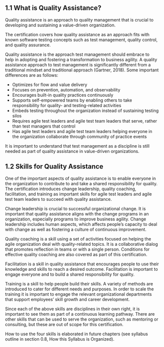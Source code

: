 ## 1.1 What is Quality Assistance?
Quality assistance is an approach to quality management that is crucial to developing and sustaining a value-driven organization.

The certification covers how quality assistance as an approach fits with known software testing concepts such as test management, quality control, and quality assurance.

Quality assistance is the approach test management should embrace to help in adopting and fostering a transformation to business agility. A quality assistance approach to test management is significantly different from a traditional mindset and traditional approach (Gartner, 2018). Some important differences are as follows:


* Optimizes for flow and value delivery
* Focuses on prevention, automation, and observability
* Encourages built-in quality practices continuously
* Supports self-empowered teams by enabling others to take responsibility for quality- and testing-related activities
* Embeds testing throughout the organization instead of sustaining testing silos
* Requires agile test leaders and agile test team leaders that serve, rather than test managers that control
* Has agile test leaders and agile test team leaders helping everyone in the organization collaborate through community of practice events

It is important to understand that test management as a discipline is still needed as part of quality assistance in value-driven organizations.

## 1.2 Skills for Quality Assistance

One of the important aspects of quality assistance is to enable everyone in the organization to contribute to and take a shared responsibility for quality. The certification introduces change leadership, quality coaching, facilitation, and training as important skills for agile test leaders and agile test team leaders to succeed with quality assistance.

Change leadership is crucial to successful organizational change. It is important that quality assistance aligns with the change programs in an organization, especially programs to improve business agility. Change leadership includes human aspects, which affects people’s capacity to deal with change as well as fostering a culture of continuous improvement.

Quality coaching is a skill using a set of activities focused on helping the agile organization deal with quality-related topics. It is a collaborative dialog that promotes reflection in teams or with a single person. Conditions for effective quality coaching are also covered as part of this certification.

Facilitation is a skill in quality assistance that encourages people to use their knowledge and skills to reach a desired outcome. Facilitation is important to engage everyone and to build a shared responsibility for quality.

Training is a skill to help people build their skills. A variety of methods are introduced to cater for different needs and purposes. In order to scale the training it is important to engage the relevant organizational departments that support employees’ skill growth and career development.

Since each of the above skills are disciplines in their own right, it is important to see them as part of a continuous learning pathway. There are other skills that can be used to serve the organization, such as mentoring or consulting, but these are out of scope for this certification.

How to use the four skills is elaborated in future chapters (see syllabus outline in section 0.8, How this Syllabus is Organized).
